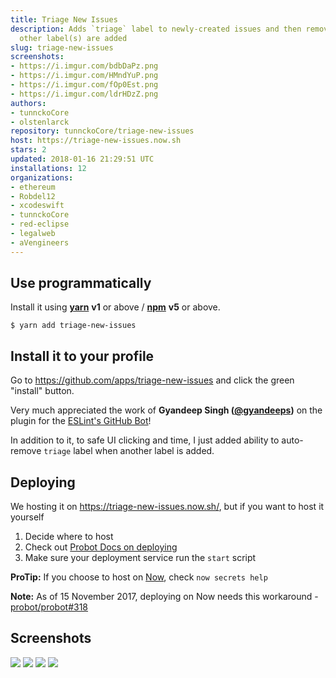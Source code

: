 ```yaml
---
title: Triage New Issues
description: Adds `triage` label to newly-created issues and then removes it when
  other label(s) are added
slug: triage-new-issues
screenshots:
- https://i.imgur.com/bdbDaPz.png
- https://i.imgur.com/HMndYuP.png
- https://i.imgur.com/fOp0Est.png
- https://i.imgur.com/ldrHDzZ.png
authors:
- tunnckoCore
- olstenlarck
repository: tunnckoCore/triage-new-issues
host: https://triage-new-issues.now.sh
stars: 2
updated: 2018-01-16 21:29:51 UTC
installations: 12
organizations:
- ethereum
- Robdel12
- xcodeswift
- tunnckoCore
- red-eclipse
- legalweb
- aVengineers
---
```



## Use programmatically

Install it using [**yarn**](https://yarnpkg.com) **v1** or above / [**npm**](https://www.npmjs.com) **v5** or above.

```
$ yarn add triage-new-issues
```

## Install it to your profile

Go to https://github.com/apps/triage-new-issues and click the green "install" button.

Very much appreciated the work of **Gyandeep Singh ([@gyandeeps](https://github.com/gyandeeps))** on
the plugin for the [ESLint's GitHub Bot](https://github.com/eslint/eslint-github-bot/tree/4dd943a51b415b0b2053b4a4ae75a4e9244fcb09/src/plugins/triage)!

In addition to it, to safe UI clicking and time, I just added ability to auto-remove `triage` label when another label is added.

## Deploying

We hosting it on https://triage-new-issues.now.sh/, but if you want to host it yourself

1. Decide where to host
2. Check out [Probot Docs on deploying](https://probot.github.io/docs/development/)
3. Make sure your deployment service run the `start` script

**ProTip:** If you choose to host on [Now](https://www.now.sh), check `now secrets help`

**Note:** As of 15 November 2017, deploying on Now needs this workaround - [probot/probot#318](https://github.com/probot/probot/issues/318#issuecomment-343010573)

## Screenshots

![](https://i.imgur.com/bdbDaPz.png)
![](https://i.imgur.com/HMndYuP.png)
![](https://i.imgur.com/fOp0Est.png)
![](https://i.imgur.com/ldrHDzZ.png)
